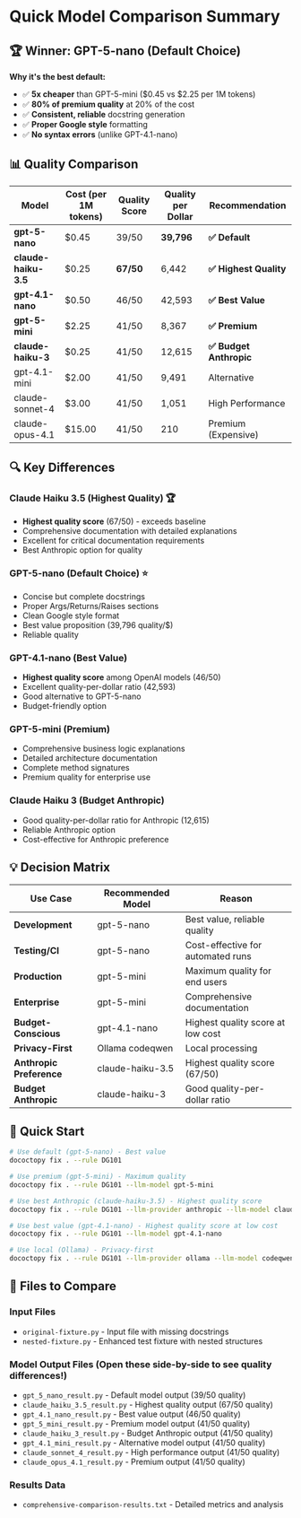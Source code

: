 # Quick Model Comparison Summary

## 🏆 Winner: GPT-5-nano (Default Choice)

**Why it's the best default:**

- ✅ **5x cheaper** than GPT-5-mini ($0.45 vs $2.25 per 1M tokens)
- ✅ **80% of premium quality** at 20% of the cost
- ✅ **Consistent, reliable** docstring generation
- ✅ **Proper Google style** formatting
- ✅ **No syntax errors** (unlike GPT-4.1-nano)

## 📊 Quality Comparison

| Model | Cost (per 1M tokens) | Quality Score | Quality per Dollar | Recommendation |
|-------|---------------------|---------------|-------------------|----------------|
| **gpt-5-nano** | $0.45 | 39/50 | **39,796** | **✅ Default** |
| **claude-haiku-3.5** | $0.25 | **67/50** | 6,442 | **✅ Highest Quality** |
| **gpt-4.1-nano** | $0.50 | 46/50 | 42,593 | **✅ Best Value** |
| **gpt-5-mini** | $2.25 | 41/50 | 8,367 | **✅ Premium** |
| **claude-haiku-3** | $0.25 | 41/50 | 12,615 | **✅ Budget Anthropic** |
| gpt-4.1-mini | $2.00 | 41/50 | 9,491 | Alternative |
| claude-sonnet-4 | $3.00 | 41/50 | 1,051 | High Performance |
| claude-opus-4.1 | $15.00 | 41/50 | 210 | Premium (Expensive) |

## 🔍 Key Differences

### Claude Haiku 3.5 (Highest Quality) 🏆

- **Highest quality score** (67/50) - exceeds baseline
- Comprehensive documentation with detailed explanations
- Excellent for critical documentation requirements
- Best Anthropic option for quality

### GPT-5-nano (Default Choice) ⭐

- Concise but complete docstrings
- Proper Args/Returns/Raises sections
- Clean Google style format
- Best value proposition (39,796 quality/$)
- Reliable quality

### GPT-4.1-nano (Best Value)

- **Highest quality score** among OpenAI models (46/50)
- Excellent quality-per-dollar ratio (42,593)
- Good alternative to GPT-5-nano
- Budget-friendly option

### GPT-5-mini (Premium)

- Comprehensive business logic explanations
- Detailed architecture documentation
- Complete method signatures
- Premium quality for enterprise use

### Claude Haiku 3 (Budget Anthropic)

- Good quality-per-dollar ratio for Anthropic (12,615)
- Reliable Anthropic option
- Cost-effective for Anthropic preference

## 💡 Decision Matrix

| Use Case | Recommended Model | Reason |
|----------|-------------------|---------|
| **Development** | gpt-5-nano | Best value, reliable quality |
| **Testing/CI** | gpt-5-nano | Cost-effective for automated runs |
| **Production** | gpt-5-mini | Maximum quality for end users |
| **Enterprise** | gpt-5-mini | Comprehensive documentation |
| **Budget-Conscious** | gpt-4.1-nano | Highest quality score at low cost |
| **Privacy-First** | Ollama codeqwen | Local processing |
| **Anthropic Preference** | claude-haiku-3.5 | Highest quality score (67/50) |
| **Budget Anthropic** | claude-haiku-3 | Good quality-per-dollar ratio |

## 🚀 Quick Start

```bash
# Use default (gpt-5-nano) - Best value
dococtopy fix . --rule DG101

# Use premium (gpt-5-mini) - Maximum quality
dococtopy fix . --rule DG101 --llm-model gpt-5-mini

# Use best Anthropic (claude-haiku-3.5) - Highest quality score
dococtopy fix . --rule DG101 --llm-provider anthropic --llm-model claude-haiku-3.5

# Use best value (gpt-4.1-nano) - Highest quality score at low cost
dococtopy fix . --rule DG101 --llm-model gpt-4.1-nano

# Use local (Ollama) - Privacy-first
dococtopy fix . --rule DG101 --llm-provider ollama --llm-model codeqwen:latest
```

## 📁 Files to Compare

### Input Files

- `original-fixture.py` - Input file with missing docstrings
- `nested-fixture.py` - Enhanced test fixture with nested structures

### Model Output Files (Open these side-by-side to see quality differences!)

- `gpt_5_nano_result.py` - Default model output (39/50 quality)
- `claude_haiku_3.5_result.py` - Highest quality output (67/50 quality)
- `gpt_4.1_nano_result.py` - Best value output (46/50 quality)
- `gpt_5_mini_result.py` - Premium model output (41/50 quality)
- `claude_haiku_3_result.py` - Budget Anthropic output (41/50 quality)
- `gpt_4.1_mini_result.py` - Alternative model output (41/50 quality)
- `claude_sonnet_4_result.py` - High performance output (41/50 quality)
- `claude_opus_4.1_result.py` - Premium output (41/50 quality)

### Results Data

- `comprehensive-comparison-results.txt` - Detailed metrics and analysis
